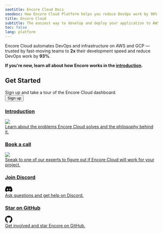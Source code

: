```yaml
---
seotitle: Encore Cloud Docs
seodesc: How Encore Cloud Platform helps you reduce DevOps work by 90% by automating infra in your cloud on AWS/GCP.
title: Encore Cloud
subtitle: The easiest way to develop and deploy your application to AWS/GCP
toc: false
lang: platform
---
```


Encore Cloud automates DevOps and infrastructure on AWS and GCP — trusted by fast-moving teams to **2x** their development speed and reduce DevOps work by **93%**.

**If you're new, learn all about how Encore works in the [introduction](/docs/platform/introduction).**

<div className="min-h-72 bg-black p-8 relative overflow-hidden not-prose">
    <div className="w-[75%] lg:w-[85%]">
        <h2 className="text-white lead-medium">Get Started</h2>
        <div className="body-small text-white mt-2">
            Sign up and take a tour of the Encore Cloud dashboard.
        </div>
        <a href="/signup">
            <Button className="mt-4" kind="primary" section="black">Sign up</Button>
        </a>
    </div>
</div>

<div className="mt-6 grid grid-cols-2 gap-6 mobile:grid-cols-1 not-prose">
<a className="block group relative no-brandient" href="/docs/platform/introduction">
        <div className="absolute inset-0 bg-black dark:bg-white -z-10" />
        <div
            className="min-h-full border border-black dark:border-white p-8 mobile:p-4 bg-white dark:bg-black transition-transform duration-100 ease-in-out group-active:-translate-x-2 group-active:-translate-y-2 group-hover:-translate-x-2 group-hover:-translate-y-2 relative">
            <div className="flex items-center justify-between">
                <h3 className="body-small">Introduction</h3>
                <img className="-mt-2 h-16 w-16 p-3 noshadow" src="/assets/icons/features/higher.png" />
            </div>
            <div className="mt-2">
                Learn about the problems Encore Cloud solves and the philosophy behind it.
            </div>
        </div>
    </a>
    <a className="block group relative no-brandient" target="_blank" href="/book">
        <div className="absolute inset-0 bg-black dark:bg-white -z-10" />
        <div
            className="min-h-full border border-black dark:border-white p-8 mobile:p-4 bg-white dark:bg-black transition-transform duration-100 ease-in-out group-active:-translate-x-2 group-active:-translate-y-2 group-hover:-translate-x-2 group-hover:-translate-y-2">
            <div className="flex items-center justify-between">
                <h3 className="body-small">Book a call</h3>
                <img className="-mt-2 h-16 w-16 noshadow" src="/assets/icons/features/meet.png" />
            </div>
            <div className="mt-2">
                Speak to one of our experts to figure out if Encore Cloud will work for your project.
            </div>
        </div>
    </a>
    <a className="block group relative no-brandient" href="/discord">
        <div className="absolute inset-0 bg-black dark:bg-white -z-10" />
        <div
            className="min-h-full border border-black dark:border-white p-8 mobile:p-4 bg-white dark:bg-black transition-transform duration-100 ease-in-out group-active:-translate-x-2 group-active:-translate-y-2 group-hover:-translate-x-2 group-hover:-translate-y-2">
            <div className="flex items-center justify-between">
                <h3 className="body-small">Join Discord</h3>
                <div className="inline-flex w-16 h-16 items-center justify-center">
                    <svg xmlns="http://www.w3.org/2000/svg" width="24" height="24" viewBox="0 -28.5 256 256">
                        <path fill="#111111"
                            d="M216.856339,16.5966031 C200.285002,8.84328665 182.566144,3.2084988 164.041564,0 C161.766523,4.11318106 159.108624,9.64549908 157.276099,14.0464379 C137.583995,11.0849896 118.072967,11.0849896 98.7430163,14.0464379 C96.9108417,9.64549908 94.1925838,4.11318106 91.8971895,0 C73.3526068,3.2084988 55.6133949,8.86399117 39.0420583,16.6376612 C5.61752293,67.146514 -3.4433191,116.400813 1.08711069,164.955721 C23.2560196,181.510915 44.7403634,191.567697 65.8621325,198.148576 C71.0772151,190.971126 75.7283628,183.341335 79.7352139,175.300261 C72.104019,172.400575 64.7949724,168.822202 57.8887866,164.667963 C59.7209612,163.310589 61.5131304,161.891452 63.2445898,160.431257 C105.36741,180.133187 151.134928,180.133187 192.754523,160.431257 C194.506336,161.891452 196.298154,163.310589 198.110326,164.667963 C191.183787,168.842556 183.854737,172.420929 176.223542,175.320965 C180.230393,183.341335 184.861538,190.991831 190.096624,198.16893 C211.238746,191.588051 232.743023,181.531619 254.911949,164.955721 C260.227747,108.668201 245.831087,59.8662432 216.856339,16.5966031 Z M85.4738752,135.09489 C72.8290281,135.09489 62.4592217,123.290155 62.4592217,108.914901 C62.4592217,94.5396472 72.607595,82.7145587 85.4738752,82.7145587 C98.3405064,82.7145587 108.709962,94.5189427 108.488529,108.914901 C108.508531,123.290155 98.3405064,135.09489 85.4738752,135.09489 Z M170.525237,135.09489 C157.88039,135.09489 147.510584,123.290155 147.510584,108.914901 C147.510584,94.5396472 157.658606,82.7145587 170.525237,82.7145587 C183.391518,82.7145587 193.761324,94.5189427 193.539891,108.914901 C193.539891,123.290155 183.391518,135.09489 170.525237,135.09489 Z" />
                    </svg>
                </div>
            </div>
            <div className="mt-2">
                Ask questions and get help on Discord.
            </div>
        </div>
    </a>
    <a className="block group relative no-brandient" href="https://github.com/encoredev/encore">
        <div className="absolute inset-0 bg-black dark:bg-white -z-10" />
        <div
            className="min-h-full border border-black dark:border-white p-8 mobile:p-4 bg-white dark:bg-black transition-transform duration-100 ease-in-out group-active:-translate-x-2 group-active:-translate-y-2 group-hover:-translate-x-2 group-hover:-translate-y-2">
            <div className="flex items-center justify-between">
                <h3 className="body-small">Star on GitHub</h3>
                <div className="inline-flex w-16 h-16 items-center justify-center">
                    <svg xmlns="http://www.w3.org/2000/svg" width="24" height="24" viewBox="0 0 16 16" fill="#111111"
                        stroke="none">
                        <path fillRule="evenodd"
                            d="M8 0C3.58 0 0 3.58 0 8c0 3.54 2.29 6.53 5.47 7.59.4.07.55-.17.55-.38 0-.19-.01-.82-.01-1.49-2.01.37-2.53-.49-2.69-.94-.09-.23-.48-.94-.82-1.13-.28-.15-.68-.52-.01-.53.63-.01 1.08.58 1.23.82.72 1.21 1.87.87 2.33.66.07-.52.28-.87.51-1.07-1.78-.2-3.64-.89-3.64-3.95 0-.87.31-1.59.82-2.15-.08-.2-.36-1.02.08-2.12 0 0 .67-.21 2.2.82.64-.18 1.32-.27 2-.27.68 0 1.36.09 2 .27 1.53-1.04 2.2-.82 2.2-.82.44 1.1.16 1.92.08 2.12.51.56.82 1.27.82 2.15 0 3.07-1.87 3.75-3.65 3.95.29.25.54.73.54 1.48 0 1.07-.01 1.93-.01 2.2 0 .21.15.46.55.38A8.013 8.013 0 0016 8c0-4.42-3.58-8-8-8z" />
                    </svg>
                </div>
            </div>
            <div className="mt-2">
                Get involved and star Encore on GitHub.
            </div>
        </div>
    </a>
</div>